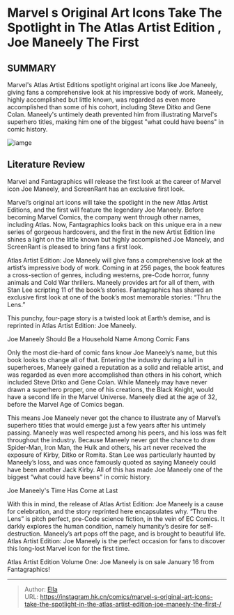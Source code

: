 # Marvel s Original Art Icons Take The Spotlight in  The Atlas Artist Edition , Joe Maneely The First 


## SUMMARY 



  Marvel&#39;s Atlas Artist Editions spotlight original art icons like Joe Maneely, giving fans a comprehensive look at his impressive body of work.   Maneely, highly accomplished but little known, was regarded as even more accomplished than some of his cohort, including Steve Ditko and Gene Colan.   Maneely&#39;s untimely death prevented him from illustrating Marvel&#39;s superhero titles, making him one of the biggest &#34;what could have beens&#34; in comic history.  

![iamge](https://static1.srcdn.com/wordpress/wp-content/uploads/2024/01/marvel-atlas-artist-edition-joe-maneely-first-look.jpg)

## Literature Review

Marvel and Fantagraphics will release the first look at the career of Marvel icon Joe Maneely, and ScreenRant has an exclusive first look.




Marvel’s original art icons will take the spotlight in the new Atlas Artist Editions, and the first will feature the legendary Joe Maneely. Before becoming Marvel Comics, the company went through other names, including Atlas. Now, Fantagraphics looks back on this unique era in a new series of gorgeous hardcovers, and the first in the new Artist Edition line shines a light on the little known but highly accomplished Joe Maneely, and ScreenRant is pleased to bring fans a first look.




Atlas Artist Edition: Joe Maneely will give fans a comprehensive look at the artist’s impressive body of work. Coming in at 256 pages, the book features a cross-section of genres, including westerns, pre-Code horror, funny animals and Cold War thrillers. Maneely provides art for all of them, with Stan Lee scripting 11 of the book’s stories. Fantagraphics has shared an exclusive first look at one of the book’s most memorable stories: “Thru the Lens.”

         

This punchy, four-page story is a twisted look at Earth’s demise, and is reprinted in Atlas Artist Edition: Joe Maneely.


 Joe Maneely Should Be a Household Name Among Comic Fans 
          




Only the most die-hard of comic fans know Joe Maneely’s name, but this book looks to change all of that. Entering the industry during a lull in superheroes, Maneely gained a reputation as a solid and reliable artist, and was regarded as even more accomplished than others in his cohort, which included Steve Ditko and Gene Colan. While Maneely may have never drawn a superhero proper, one of his creations, the Black Knight, would have a second life in the Marvel Universe. Maneely died at the age of 32, before the Marvel Age of Comics began.

This means Joe Maneely never got the chance to illustrate any of Marvel’s superhero titles that would emerge just a few years after his untimely passing. Maneely was well respected among his peers, and his loss was felt throughout the industry. Because Maneely never got the chance to draw Spider-Man, Iron Man, the Hulk and others, his art never received the exposure of Kirby, Ditko or Romita. Stan Lee was particularly haunted by Maneely’s loss, and was once famously quoted as saying Maneely could have been another Jack Kirby. All of this has made Joe Maneely one of the biggest “what could have beens” in comic history.






 Joe Maneely&#39;s Time Has Come at Last 
          

With this in mind, the release of Atlas Artist Edition: Joe Maneely is a cause for celebration, and the story reprinted here encapsulates why. “Thru the Lens” is pitch perfect, pre-Code science fiction, in the vein of EC Comics. It darkly explores the human condition, namely humanity’s desire for self-destruction. Maneely’s art pops off the page, and is brought to beautiful life. Atlas Artist Edition: Joe Maneely is the perfect occasion for fans to discover this long-lost Marvel icon for the first time.

Atlas Artist Edition Volume One: Joe Maneely is on sale January 16 from Fantagraphics!



---

> Author: [Ella](https://instagram.hk.cn/)  
> URL: https://instagram.hk.cn/comics/marvel-s-original-art-icons-take-the-spotlight-in-the-atlas-artist-edition-joe-maneely-the-first-/  

